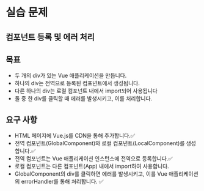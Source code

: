 # 실습 문제

## 컴포넌트 등록 및 에러 처리

## 목표

- 두 개의 div가 있는 Vue 애플리케이션을 만듭니다.
- 하나의 div는 전역으로 등록된 컴포넌트에서 생성됩니다.
- 다른 하나의 div는 로컬 컴포넌트 내에서 import되어 사용됩니다
- 둘 중 한 div를 클릭할 때 에러를 발생시키고, 이를 처리합니다.

## 요구 사항

- HTML 페이지에 Vue.js를 CDN을 통해 추가합니다.✅
- 전역 컴포넌트(GlobalComponent)와 로컬 컴포넌트(LocalComponent)를 생성합니다.✅
- 전역 컴포넌트는 Vue 애플리케이션 인스턴스에 전역으로 등록합니다.✅
- 로컬 컴포넌트는 다른 컴포넌트(App) 내에서 import하여 사용합니다.
- GlobalComponent의 div를 클릭하면 에러를 발생시키고, 이를 Vue 애플리케이션의 errorHandler를 통해 처리합니다. ✅
